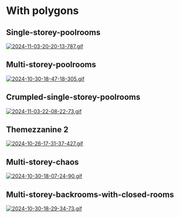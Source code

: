 # With polygons
## Single-storey-poolrooms
[![2024-11-03-20-20-13-787.gif](https://i.postimg.cc/8CBZ8HJb/2024-11-03-20-20-13-787.gif)](https://postimg.cc/sBxY75JB)

## Multi-storey-poolrooms

[![2024-10-30-18-47-18-305.gif](https://i.postimg.cc/2SvJ5t35/2024-10-30-18-47-18-305.gif)](https://postimg.cc/3k89SnXM)

## Crumpled-single-storey-poolrooms

[![2024-11-03-22-08-22-73.gif](https://i.postimg.cc/52Xx3fNw/2024-11-03-22-08-22-73.gif)](https://postimg.cc/Xr0SNS5J)

## Themezzanine 2

[![2024-10-26-17-31-37-427.gif](https://i.postimg.cc/5t7T164s/2024-10-26-17-31-37-427.gif)](https://postimg.cc/FfSDVFJS)

## Multi-storey-chaos

[![2024-10-30-18-07-24-90.gif](https://i.postimg.cc/FKGRtMs8/2024-10-30-18-07-24-90.gif)](https://postimg.cc/PLphYFDQ)

## Multi-storey-backrooms-with-closed-rooms

[![2024-10-30-18-29-34-73.gif](https://i.postimg.cc/XY7TJqf2/2024-10-30-18-29-34-73.gif)](https://postimg.cc/bsW6VzFb)
